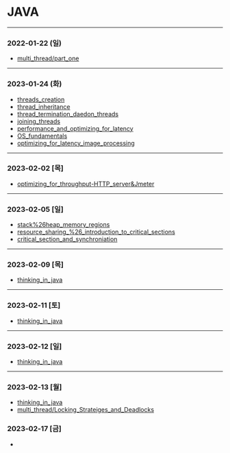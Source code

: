 # JAVA

* * *
### 2022-01-22 (일)
- [multi_thread/part_one](https://github.com/xxx-sj/Today_I_Learned/blob/master/java/multi_thread/part_one.md)
* * *
### 2023-01-24 (화)
- [threads_creation](https://github.com/xxx-sj/Today_I_Learned/blob/master/java/multi_thread/threads_creation.md)
- [thread_inheritance](https://github.com/xxx-sj/Today_I_Learned/blob/master/java/multi_thread/thread_inheritance.md)
- [thread_termination_daedon_threads](https://github.com/xxx-sj/Today_I_Learned/blob/master/java/multi_thread/thread_termination_daedon_threads.md)
- [joining_threads](https://github.com/xxx-sj/Today_I_Learned/blob/master/java/multi_thread/joining_threads.md)
- [performance_and_optimizing_for_latency](https://github.com/xxx-sj/Today_I_Learned/blob/master/java/multi_thread/performance_and_optimizing_for_latency.md)
- [OS_fundamentals](https://github.com/xxx-sj/Today_I_Learned/blob/master/java/multi_thread/OS_fundamentals.md)
- [optimizing_for_latency_image_processing](https://github.com/xxx-sj/Today_I_Learned/blob/master/java/multi_thread/optimizing_for_latency_image_processing.md)
* * * 
### 2023-02-02 [목]
- [optimizing_for_throughput-HTTP_server&Jmeter](https://github.com/xxx-sj/Today_I_Learned/blob/master/java/multi_thread/optimizing_for_throughput-HTTP_server&Jmeter.md)
* * * 
### 2023-02-05 [일]
- [stack%26heap_memory_regions](https://github.com/xxx-sj/Today_I_Learned/blob/master/java/multi_thread/data_sharing_between_thread/stack%26heap_memory_regions.md)
- [resource_sharing_%26_introduction_to_critical_sections](https://github.com/xxx-sj/Today_I_Learned/blob/master/java/multi_thread/data_sharing_between_thread/resource_sharing_%26_introduction_to_critical_sections.md)
- [critical_section_and_synchroniation](https://github.com/xxx-sj/Today_I_Learned/blob/master/java/multi_thread/Concurrency_challengse_and_solutions/critical_section_and_synchroniation.md)
* * *
### 2023-02-09 [목]
- [thinking_in_java](https://github.com/xxx-sj/Today_I_Learned/tree/master/java/books/thinking_in_java)
* * * 
### 2023-02-11 [토]
- [thinking_in_java](https://github.com/xxx-sj/Today_I_Learned/tree/master/java/books/thinking_in_java)
* * * 
### 2023-02-12 [일]
- [thinking_in_java](https://github.com/xxx-sj/Today_I_Learned/tree/master/java/books/thinking_in_java)
* * * 
### 2023-02-13 [월]
- [thinking_in_java](https://github.com/xxx-sj/Today_I_Learned/tree/master/java/books/thinking_in_java)
- [multi_thread/Locking_Strateiges_and_Deadlocks](https://github.com/xxx-sj/Today_I_Learned/blob/master/java/multi_thread/dead_lock/Locking_Strateiges_and_Deadlocks.md)
### 2023-02-17 [금]
- []()

